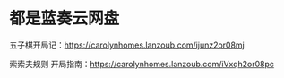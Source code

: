 # 都是蓝奏云网盘

五子棋开局记：https://carolynhomes.lanzoub.com/ijunz2or08mj

索索夫规则 开局指南：https://carolynhomes.lanzoub.com/iVxqh2or08pc
